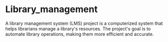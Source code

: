 # Library_management
A library management system (LMS) project is a computerized system that helps librarians manage a library's resources. The project's goal is to automate library operations, making them more efficient and accurate. 
